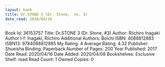 ```yaml
---
layout: book
title: Dr.STONE 3 (Dr. Stone,  no. 3)
date_read: 2020/04/16
---
```


Book Id: 36153757
Title: Dr.STONE 3 (Dr. Stone, #3)
Author: Riichiro Inagaki
Author l-f: Inagaki, Riichiro
Additional Authors: Boichi
ISBN: 4088812883
ISBN13: 9784088812885
My Rating: 4
Average Rating: 4.32
Publisher: Shueisha
Binding: Paperback
Number of Pages: 200
Year Published: 2017
Date Read: 2020/04/16
Date Added: 2020/04/08
Bookshelves: 
Exclusive Shelf: read
Read Count: 1
Owned Copies: 0

